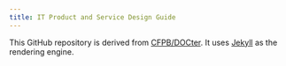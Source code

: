 ```yaml
---
title: IT Product and Service Design Guide
---
```

This GitHub repository is derived from [CFPB/DOCter](https://github.com/CFPB/DOCter).
It uses [Jekyll](http://jekyllrb.com/) as the rendering engine.


